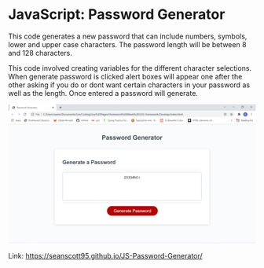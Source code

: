 # JavaScript: Password Generator

This code generates a new password that can include numbers, symbols, lower and upper case characters. The password length will be between 8 and 128 characters.

This code involved creating variables for the different character selections. When generate password is clicked alert boxes will appear one after the other asking if you do or dont want certain characters in your password as well as the length. Once entered a password will generate.

![Screenshot](https://github.com/seanscott95/JS-Password-Generator/blob/main/Assets/password.generator.1.png)

Link: https://seanscott95.github.io/JS-Password-Generator/ 

